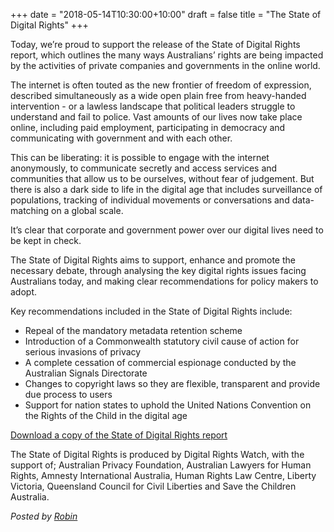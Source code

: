 +++
date = "2018-05-14T10:30:00+10:00"
draft = false
title = "The State of Digital Rights"
+++

Today, we’re proud to support the release of the State of Digital Rights report, which outlines the many ways Australians’ rights are being impacted by the activities of private companies and governments in the online world.

The internet is often touted as the new frontier of freedom of expression, described simultaneously as a wide open plain free from heavy-handed intervention - or a lawless landscape that political leaders struggle to understand and fail to police. Vast amounts of our lives now take place online,
including paid employment, participating in democracy and communicating with government and with each other.

This can be liberating: it is possible to engage with the internet anonymously, to communicate secretly and access services and communities that allow us to be ourselves, without fear of judgement. But there is also a dark side to life in the digital age that includes surveillance of populations, tracking of individual movements or conversations and data-matching on a global scale.

It’s clear that corporate and government power over our digital lives need to be kept in check.

The State of Digital Rights aims to support, enhance and promote the necessary debate, through analysing the key digital rights issues facing Australians today, and making clear recommendations for policy makers to adopt.

Key recommendations included in the State of Digital Rights include:

- Repeal of the mandatory metadata retention scheme
- Introduction of a Commonwealth statutory civil cause of action for serious invasions
of privacy
- A complete cessation of commercial espionage conducted by the Australian Signals
Directorate
- Changes to copyright laws so they are flexible, transparent and provide due process
to users
- Support for nation states to uphold the United Nations Convention on the Rights of the Child in the digital age

[Download a copy of the State of Digital Rights report](https://digitalrightswatch.org.au/wp-content/uploads/2018/05/State-of-Digital-Rights-Web.pdf)

The State of Digital Rights is produced by Digital Rights Watch, with the support of; Australian Privacy Foundation, Australian Lawyers for Human Rights, Amnesty International Australia, Human Rights Law Centre, Liberty Victoria, Queensland Council for Civil Liberties and Save the Children
Australia.

<i>Posted by [Robin](https://robindoherty.com)</i>


<style>
img {
    max-width:500px;
    max-height:282px;
    margin-right:10px;
    margin-bottom:10px;
    display: inline-block;
}

.space {
  clear: left;
}
</style>
